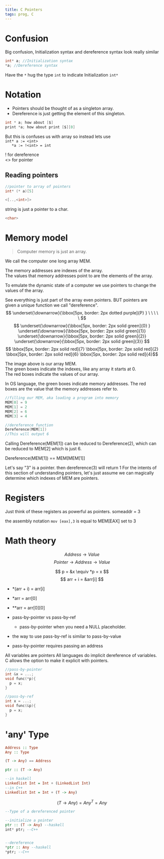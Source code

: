 ```yaml
---
title: C Pointers
tags: prog, C
---
```


# Confusion

Big confusion, Initialization syntax and dereference syntax look really similar  

```C
int* a; //Initialization syntax
*a; //Dereference syntax
```
Have the `*` hug the type `int` to indicate Initialization `int*`

# Notation

* Pointers should be thought of as a singleton array.
* Dereference is just getting the element of this singleton.

```C
int * a; how about [$]
print *a; how about print [$][0]
```

But this is confuses us with array so instead lets use  
`int* a := <int>`  
`   *a := !<int> = int`

! for dereference  
<> for pointer  

## Reading pointers

```C
//pointer to array of pointers
int* (* a)[5]

<[..,<int>]>
```

string is just a pointer to a char.

```C
<char>
```

# Memory model

>Computer memory is just an array.

We call the computer one long array MEM.  

The memory addresses are indexes of the array.  
The values that memory addresses point to are the elements of the array.  

To emulate the dynamic state of a computer we use pointers to change the values of the array.

See everything is just part of the array even pointers.
BUT pointers are given a unique function we call "dereference".
$$ \underset{\downarrow}{\bbox[5px, border: 2px dotted purple]{P} } \ \ \ \ \ $$
$$ \underset{\downarrow}{\bbox[5px, border: 2px solid green]{0} } \underset{\downarrow}{\bbox[5px, border: 2px solid green]{1}}  \underset{\downarrow}{\bbox[5px, border: 2px solid green]{2}}  \underset{\downarrow}{\bbox[5px, border: 2px solid green]{3}}   $$
$$ \bbox[5px, border: 2px solid red]{7} \bbox[5px, border: 2px solid red]{2} \bbox[5px, border: 2px solid red]{6} \bbox[5px, border: 2px solid red]{4}$$

The image above is our array MEM.  
The green boxes indicate the indexes, like any array it starts at 0.  
The red boxes indicate the values of our array.  

In OS language, the green boxes indicate memory addresses.
The red boxes are the value that the memory addresses refer to.
``` C    
//filling our MEM, aka loading a program into memory
MEM[0] = 9   
MEM[1] = 2
MEM[2] = 6
MEM[3] = 4  

//dereference function
Dereference(MEM[1])
//This will output 6 
```
Calling Dereference(MEM[1]) can be reduced to Dereference(2), which can be reduced to MEM[2] which is just 6.

Dereference(MEM[1]) == MEM[MEM[1]]

Let's say "3" is a pointer.
then dereference(3) will return 1
For the intents of this section of understanding pointers, let's just assume we can magically determine which indexes of MEM are pointers.

# Registers


Just think of these registers as powerful as pointers.
someaddr = 3


the assembly notation `mov [eax],3` is equal to MEM[EAX] set to 3 



# Math theory

$$ Address \rightarrow Value $$
$$ Pointer \rightarrow Address \rightarrow Value $$

$$ p = &x \equiv *p = x $$
$$ arr + i = &arr[i] $$

* *(arr + i) = arr[i]
* *arr = arr[0]
* **arr = arr[0][0]

* pass-by-pointer vs pass-by-ref
  * pass-by-pointer when you need a NULL placeholder.
* the way to use pass-by-ref is similar to pass-by-value  
* pass-by-pointer requires passing an address

All variables are pointers
All languages do implicit dereference of variables.
C allows the option to make it explicit with pointers.


```C
//pass-by-pointer
int &x = ...;
void func(*p){
  p = x;
}

//pass-by-ref
int x = ...;
void func(&p){
  p = x;
}
```


# 'any' Type



```hs
Address :: Type
Any :: Type

(T -> Any) == Address

ptr :: (T -> Any)

--in haskell
Linkedlist Int = Int + (LinkedList Int)
--in C++
Linkedlist Int = Int + (T -> Any)
```

$$(T \rightarrow Any) = Any^T = Any$$

```hs
--Type of a dereferenced pointer

--initialize a pointer
ptr :: (T -> Any) --haskell
int* ptr; --C++


--dereference
*ptr :: Any --haskell
*ptr; --C++
```
